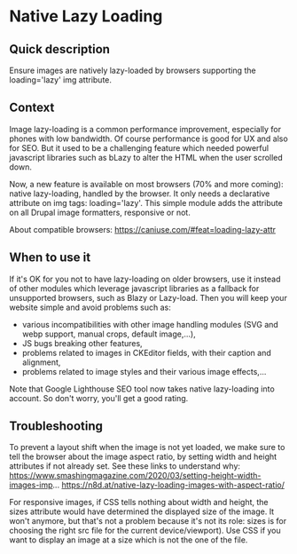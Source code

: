 # Native Lazy Loading

## Quick description

Ensure images are natively lazy-loaded by browsers supporting the loading='lazy' img attribute.

## Context

Image lazy-loading is a common performance improvement, especially for phones with low bandwidth. Of course performance is good for UX and also for SEO. But it used to be a challenging feature which needed powerful javascript libraries such as bLazy to alter the HTML when the user scrolled down.

Now, a new feature is available on most browsers (70% and more coming): native lazy-loading, handled by the browser. It only needs a declarative attribute on img tags: loading='lazy'. This simple module adds the attribute on all Drupal image formatters, responsive or not.

About compatible browsers: https://caniuse.com/#feat=loading-lazy-attr

## When to use it

If it's OK for you not to have lazy-loading on older browsers, use it instead of other modules which leverage javascript libraries as a fallback for unsupported browsers, such as Blazy or Lazy-load.
Then you will keep your website simple and avoid problems such as:
- various incompatibilities with other image handling modules (SVG and webp support, manual crops, default image,...),
- JS bugs breaking other features,
- problems related to images in CKEditor fields, with their caption and alignment,
- problems related to image styles and their various image effects,...

Note that Google Lighthouse SEO tool now takes native lazy-loading into account. So don't worry, you'll get a good rating.

## Troubleshooting

To prevent a layout shift when the image is not yet loaded, we make sure to tell the browser about the image aspect ratio, by setting width and height attributes if not already set.
See these links to understand why:
https://www.smashingmagazine.com/2020/03/setting-height-width-images-imp...
https://n8d.at/native-lazy-loading-images-with-aspect-ratio/

For responsive images, if CSS tells nothing about width and height, the sizes attribute would have determined the displayed size of the image. It won't anymore, but that's not a problem because it's not its role: sizes is for choosing the right src file for the current device/viewport). Use CSS if you want to display an image at a size which is not the one of the file.
